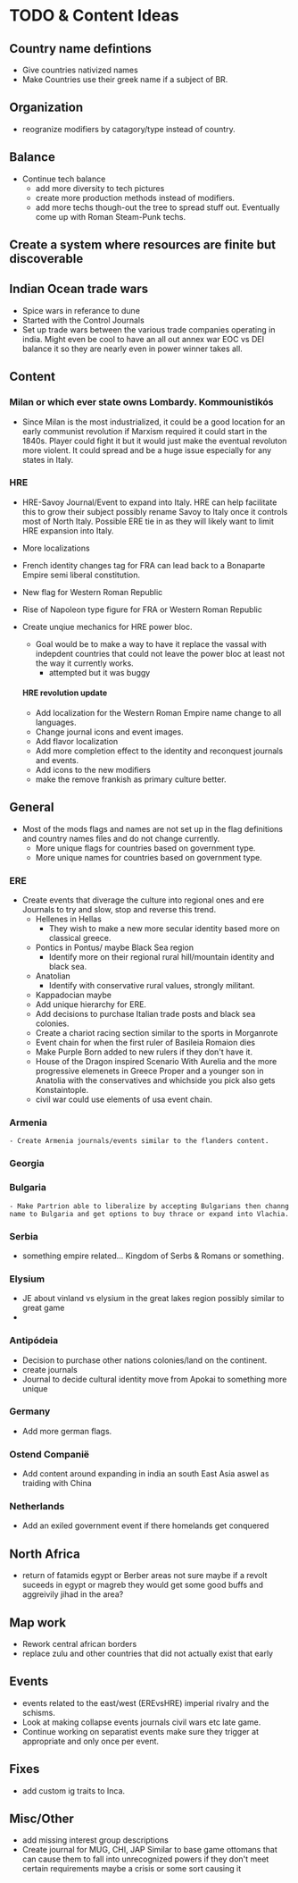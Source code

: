 # TODO & Content Ideas

## Country name defintions
- Give countries nativized names
- Make Countries use their greek name if a subject of BR. 

## Organization
- reogranize modifiers by catagory/type instead of country. 

## Balance
- Continue tech balance
	- add more diversity to tech pictures
	- create more production methods instead of modifiers.
	- add more techs though-out the tree to spread stuff out. Eventually come up with Roman Steam-Punk techs.

## Create a system where resources are finite but discoverable

## Indian Ocean trade wars
- Spice wars in referance to dune 
- Started with the Control Journals
- Set up trade wars between the various trade companies operating in india. Might even be cool to have an all out annex war EOC vs DEI balance it so they are nearly even in power winner takes all. 

## Content

### Milan or which ever state owns Lombardy. Kommounistikós
- Since Milan is the most industrialized, it could be a good location for an early communist revolution if Marxism required it could start in the 1840s. Player could fight it but it would just make the eventual revoluton more violent. It could spread and be a huge issue especially for any states in Italy.

### HRE
- HRE-Savoy Journal/Event to expand into Italy. HRE can help facilitate this to grow their subject possibly rename Savoy to Italy once it controls most of North Italy. Possible ERE tie in as they will likely want to limit HRE expansion into Italy.
- More localizations
- French identity changes tag for FRA can lead back to a Bonaparte Empire semi liberal constitution. 
- New flag for Western Roman Republic
- Rise of Napoleon type figure for FRA or Western Roman Republic

- Create unqiue mechanics for HRE power bloc.
	- Goal would be to make a way to have it replace the vassal with indepdent countries that could not leave the power bloc at least not the way it currently works.
		- attempted but it was buggy
	#### HRE revolution update
	- Add localization for the Western Roman Empire name change to all languages.
	- Change journal icons and event images.
	- Add flavor localization
	- Add more completion effect to the identity and reconquest journals and events.
	- Add icons to the new modifiers
	- make the remove frankish as primary culture better.

## General
- Most of the mods flags and names are not set up in the flag definitions and country names files and do not change currently.
	- More unique flags for countries based on government type.
	- More unique names for countries based on government type.

### ERE
- Create events that diverage the culture into regional ones and ere Journals to try and slow, stop and reverse this trend.
	- Hellenes in Hellas
		- They wish to make a new more secular identity based more on classical greece.
	- Pontics in Pontus/ maybe Black Sea region
		- Identify more on their regional rural hill/mountain identity and black sea.
	- Anatolian
		- Identify with conservative rural values, strongly militant.
	- Kappadocian maybe
	- Add unique hierarchy for ERE. 
	- Add decisions to purchase Italian trade posts and black sea colonies.
	- Create a chariot racing section similar to the sports in Morganrote
	- Event chain for when the first ruler of Basileia Romaion dies
	- Make Purple Born added to new rulers if they don't have it.
	- House of the Dragon inspired Scenario With Aurelia and the more progressive elemenets in Greece Proper and a younger son in Anatolia with the conservatives and whichside you pick also gets Konstaintople. 
	- civil war could use elements of usa event chain.

### Armenia
	- Create Armenia journals/events similar to the flanders content.

### Georgia

### Bulgaria
	- Make Partrion able to liberalize by accepting Bulgarians then channg name to Bulgaria and get options to buy thrace or expand into Vlachia.

### Serbia
- something empire related... Kingdom of Serbs & Romans or something.


### Elysium
- JE about vinland vs elysium in the great lakes region possibly similar to great game
-
	
### Antipódeia
- Decision to purchase other nations colonies/land on the continent. 
- create journals
- Journal to decide cultural identity move from Apokai to something more unique
	
### Germany
- Add more german flags.
	
### Ostend Companië
- Add content around expanding in india an south East Asia aswel as traiding with China

### Netherlands
- Add an exiled government event if there homelands get conquered

## North Africa
- return of fatamids egypt or Berber areas not sure maybe if a revolt suceeds in egypt or magreb they would get some good buffs and aggreivily jihad in the area?

## Map work
- Rework central african borders
- replace zulu and other countries that did not actually exist that early
		
## Events
- events related to the east/west (EREvsHRE) imperial rivalry and the schisms.
- Look at making collapse events journals civil wars etc late game. 
- Continue working on separatist events make sure they trigger at appropriate and only once per event. 

## Fixes
- add custom ig traits to Inca. 

## Misc/Other
- add missing interest group descriptions
- Create journal for MUG, CHI, JAP Similar to base game ottomans that can cause them to fall into unrecognized powers if they don't meet certain requirements maybe a crisis or some sort causing it
	


